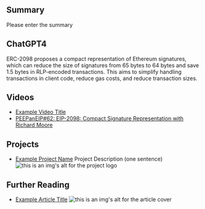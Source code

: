 ## Summary

Please enter the summary

## ChatGPT4

ERC-2098 proposes a compact representation of Ethereum signatures, which can reduce the size of signatures from 65 bytes to 64 bytes and save 1.5 bytes in RLP-encoded transactions. This aims to simplify handling transactions in client code, reduce gas costs, and reduce transaction sizes.

## Videos

- [Example Video Title](https://www.youtube.com/watch?v=TDGq4aeevgY)
- [PEEPanEIP#62: EIP-2098: Compact Signature Representation with Richard Moore](https://www.youtube.com/watch?v=Cn2C4PzOuV0&list=PL4cwHXAawZxqu0PKKyMzG_3BJV_xZTi1F&index=51)

## Projects

- [Example Project Name](https://xxxx.xxx/xxxxx) Project Description (one sentence) ![this is an img's alt for the project logo](https://xxxx.xxx/project-logo.xxx)

## Further Reading

- [Example Article Title](https://xxxx.xxx/xxxxx) ![this is an img's alt for the article cover](https://xxxx.xxx/article-cover.xxx)
